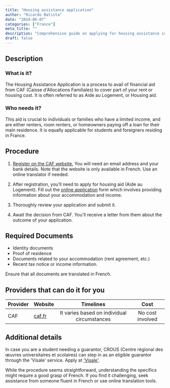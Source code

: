 ```yaml
---
title: "Housing assistance application"
author: "Ricardo Batista"
date: "2024-06-07"
categories: ["France"]
meta_title: ""
description: "Comprehensive guide on applying for housing assistance in France"
draft: false
---
```


## Description
### What is it?
The Housing Assistance Application is a process to avail of financial aid from CAF (Caisse d'Allocations Familiales) to cover part of your rent or housing cost. It is often referred to as Aide au Logement, or Housing aid. 

### Who needs it?
This aid is crucial to individuals or families who have a limited income, and are either renters, room renters, or homeowners paying off a loan for their main residence. It is equally applicable for students and foreigners residing in France.

## Procedure

1. [Register on the CAF website.](http://www.caf.fr/) You will need an email address and your bank details. Note that the website is only available in French. Use an online translator if needed.
   
2. After registration, you’ll need to apply for housing aid (Aide au Logement). Fill out the [online application](http://www.caf.fr/allocataires/droits-et-prestations/s-informer-sur-les-aides/logement-et-cadre-de-vie/aides-au-logement-conditions-generales) form which involves providing information about your accommodation and income.

3. Thoroughly review your application and submit it.

4. Await the decision from CAF. You'll receive a letter from them about the outcome of your application.

## Required Documents

- Identity documents
- Proof of residence
- Documents related to your accommodation (rent agreement, etc.)
- Recent tax notice or income information.

Ensure that all documents are translated in French.

## Providers that can do it for you

| Provider        |     Website     |     Timelines    |       Cost      |
| --------------- | --------------- |  :-------------: | :-------------: |
| CAF |  [caf.fr](http://www.caf.fr/)      |      It varies based on individual circumstances|        No cost involved|

## Additional details
In case you are a student needing a guarantor, CROUS (Centre régional des œuvres universitaires et scolaires) can step in as an eligible guarantor through the 'Visale' service. Apply at ['Visale'](https://www.visale.fr/#/).

While the procedure seems straightforward, understanding the specifics might require a good grasp of French. If you find it challenging, seek assistance from someone fluent in French or use online translation tools.